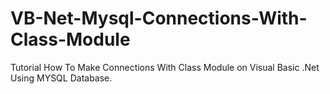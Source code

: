 # VB-Net-Mysql-Connections-With-Class-Module
Tutorial How To Make Connections With Class Module on Visual Basic .Net Using MYSQL Database.
